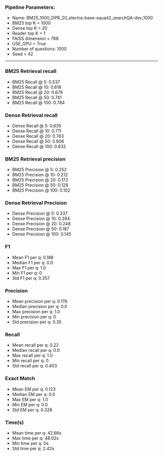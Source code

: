 ### Pipeline Parameters:
* Name: BM25_1000_DPR_20_electra-base-squad2_searchQA-dev_1000
* BM25 top K = 1000
* Dense top K = 20
* Reader top K = 1
* FAISS dimension = 768
* USE_GPU = True
* Number of questions: 1000
* Seed = 42
------
### BM25 Retrieval recall 
* BM25 Recall @ 5: 0.537
* BM25 Recall @ 10: 0.618
* BM25 Recall @ 20: 0.678
* BM25 Recall @ 50: 0.741
* BM25 Recall @ 100: 0.784
### Dense Retrieval recall 
* Dense Recall @ 5: 0.635
* Dense Recall @ 10: 0.711
* Dense Recall @ 20: 0.763
* Dense Recall @ 50: 0.806
* Dense Recall @ 100: 0.832
### BM25 Retrieval precision 
* BM25 Precision @ 5: 0.252
* BM25 Precision @ 10: 0.212
* BM25 Precision @ 20: 0.172
* BM25 Precision @ 50: 0.128
* BM25 Precision @ 100: 0.102
### Dense Retrieval Precision 
* Dense Precision @ 5: 0.337
* Dense Precision @ 10: 0.294
* Dense Precision @ 20: 0.248
* Dense Precision @ 50: 0.187
* Dense Precision @ 100: 0.145
### F1 
* Mean F1 per q: 0.188
* Median F1 per q: 0.0
* Max F1 per q: 1.0
* Min F1 per q: 0
* Std F1 per q: 0.357
### Precision 
* Mean precision per q: 0.178
* Median precision per q: 0.0
* Max precision per q: 1.0
* Min precision per q: 0
* Std precision per q: 0.35
### Recall 
* Mean recall per q: 0.22
* Median recall per q: 0.0
* Max recall per q: 1.0
* Min recall per q: 0
* Std recall per q: 0.403
### Exact Match 
* Mean EM per q: 0.123
* Median EM per q: 0.0
* Max EM per q: 1.0
* Min EM per q: 0.0
* Std EM per q: 0.328
### Time(s) 
* Mean time per q: 42.66s
* Max time per q: 48.02s
* Min time per q: 0s
* Std time per q: 2.42s
